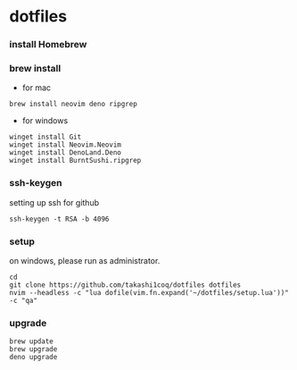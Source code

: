 # dotfiles

### install Homebrew

### brew install

- for mac
```
brew install neovim deno ripgrep
```
- for windows
```
winget install Git
winget install Neovim.Neovim
winget install DenoLand.Deno
winget install BurntSushi.ripgrep
```

### ssh-keygen

setting up ssh for github

```
ssh-keygen -t RSA -b 4096
```

### setup

on windows, please run as administrator.

```
cd
git clone https://github.com/takashi1coq/dotfiles dotfiles
nvim --headless -c "lua dofile(vim.fn.expand('~/dotfiles/setup.lua'))" -c "qa"
```

### upgrade

```
brew update
brew upgrade
deno upgrade
```

